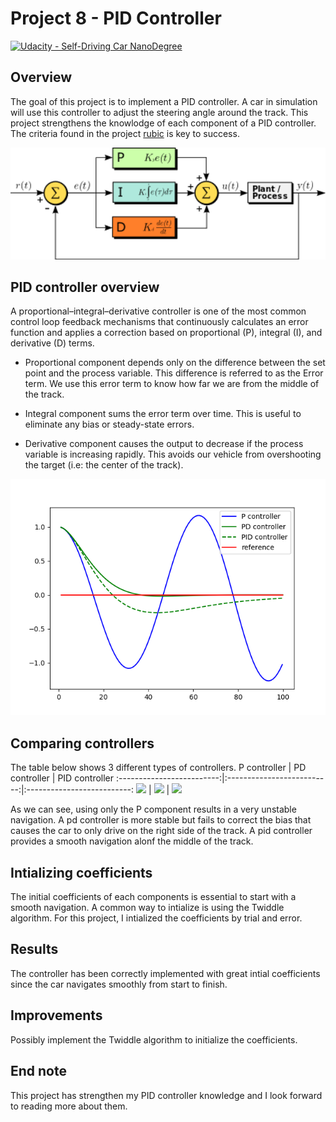 # Project 8 - PID Controller

[![Udacity - Self-Driving Car NanoDegree](https://s3.amazonaws.com/udacity-sdc/github/shield-carnd.svg)](http://www.udacity.com/drive)


Overview
---
The goal of this project is to implement a PID controller. A car in simulation will use this controller to adjust the steering angle around the track. This project strengthens the knowlodge of each component of a PID controller. The criteria found in the project [rubic](https://review.udacity.com/#!/rubrics/1972/view) is key to success. 

<p align="center">
<img width="1000" src="media/title.png"
</p>  
   
PID controller overview
---  

A proportional–integral–derivative controller is one of the most common control loop feedback mechanisms that continuously calculates an error function and applies a correction based on proportional (P), integral (I), and derivative (D) terms.

* Proportional component  depends only on the difference between the set point and the process variable. This difference is referred to as the Error term. We use this error term to know how far we are from the middle of the track.

* Integral component sums the error term over time. This is useful to eliminate any bias or steady-state errors.

* Derivative component causes the output to decrease if the process variable is increasing rapidly. This avoids our vehicle from overshooting the target (i.e: the center of the track).

<p align="center">
<img width="1000" src="media/pid.png"
</p>  
   

Comparing controllers
---
The table below shows 3 different types of controllers.
P controller                |  PD controller		| PID controller
:-------------------------:|:--------------------------:|:--------------------------:
<img src="media/p.gig"/>   | <img src="media/pd.gif"/>  | <img src="media/pid.gif"/>

As we can see, using only the P component results in a very unstable navigation. A pd controller is more stable but fails to correct the bias that causes the car to only drive on the right side of the track. A pid controller provides a smooth navigation alonf the middle of the track.


Intializing coefficients
---
The initial coefficients of each components is essential to start with a smooth navigation. A common way to intialize is using the Twiddle algorithm. For this project, I intialized the coefficients by trial and error.

Results
---
The controller has been correctly implemented with great intial coefficients since the car navigates smoothly from start to finish. 

Improvements
---
Possibly implement the Twiddle algorithm to initialize the coefficients.

End note
---
This project has strengthen my PID controller knowledge and I look forward to reading more about them. 


